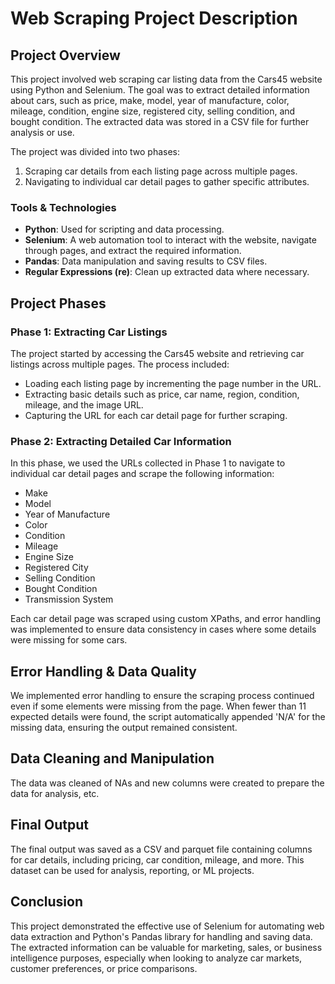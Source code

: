 # Web Scraping Project Description

## Project Overview

This project involved web scraping car listing data from the Cars45 website using Python and Selenium. The goal was to extract detailed information about cars, such as price, make, model, year of manufacture, color, mileage, condition, engine size, registered city, selling condition, and bought condition. The extracted data was stored in a CSV file for further analysis or use.

The project was divided into two phases:

1. Scraping car details from each listing page across multiple pages.
2. Navigating to individual car detail pages to gather specific attributes.

### Tools & Technologies

- **Python**: Used for scripting and data processing.
- **Selenium**: A web automation tool to interact with the website, navigate through pages, and extract the required information.
- **Pandas**: Data manipulation and saving results to CSV files.
- **Regular Expressions (re)**: Clean up extracted data where necessary.

## Project Phases

### Phase 1: Extracting Car Listings

The project started by accessing the Cars45 website and retrieving car listings across multiple pages. The process included:

- Loading each listing page by incrementing the page number in the URL.
- Extracting basic details such as price, car name, region, condition, mileage, and the image URL.
- Capturing the URL for each car detail page for further scraping.

### Phase 2: Extracting Detailed Car Information

In this phase, we used the URLs collected in Phase 1 to navigate to individual car detail pages and scrape the following information:

- Make
- Model
- Year of Manufacture
- Color
- Condition
- Mileage
- Engine Size
- Registered City
- Selling Condition
- Bought Condition
- Transmission System

Each car detail page was scraped using custom XPaths, and error handling was implemented to ensure data consistency in cases where some details were missing for some cars.

## Error Handling & Data Quality

We implemented error handling to ensure the scraping process continued even if some elements were missing from the page. When fewer than 11 expected details were found, the script automatically appended 'N/A' for the missing data, ensuring the output remained consistent.

## Data Cleaning and Manipulation
The data was cleaned of NAs and new columns were created to prepare the data for analysis, etc.

## Final Output

The final output was saved as a CSV and parquet file containing columns for car details, including pricing, car condition, mileage, and more. This dataset can be used for analysis, reporting, or ML projects.

## Conclusion

This project demonstrated the effective use of Selenium for automating web data extraction and Python's Pandas library for handling and saving data. The extracted information can be valuable for marketing, sales, or business intelligence purposes, especially when looking to analyze car markets, customer preferences, or price comparisons.


